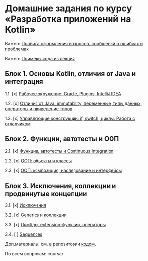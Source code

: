 # Домашние задания по курсу «Разработка приложений на Kotlin»

Важно: [Правила оформления вопросов, сообщений о ошибках и проблемах](report-requirements.md)

Важно: [Примеры кода из лекций](https://github.com/netology-code/kt-code)

## Блок 1. Основы Kotlin, отличия от Java и интеграция

1.1. [x] [Рабочее окружение: Gradle, Plugins, IntelliJ IDEA](01_intro)

1.2. [x] [Отличия от Java: immutability, переменные, типы данных, операторы и приведение типов](02_basics)

1.3. [x] [Управляющие конструкции: if, switch, циклы. Работа с отладчиком](03_control)

## Блок 2. Функции, автотесты и ООП

2.1. [x] [Функции, автотесты и Continuous Integration](04_functions)

2.2. [x] [ООП: объекты и классы](05_objects)

2.3. [x] [ООП: композиция, наследование и интерфейсы](06_inheritance)

## Блок 3. Исключения, коллекции и продвинутые концепции

3.1. [x] [Исключения](07_exceptions)

3.2. [x] [Generics и коллекции](08_collections)

3.3. [x] [Лямбды, extension-функции, операторы](09_lambda)

3.4. [ ] [Sequences](10_sequences)

Доп.материалы: см. в репозитории [кодом](https://github.com/netology-code/kt-code).

По всем вопросам: coursar
